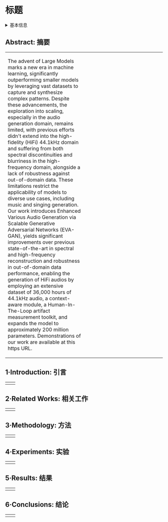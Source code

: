 # 标题

<details>
<summary>基本信息</summary>

- 标题: "EVA-GAN: Enhanced Various Audio Generation via Scalable Generative Adversarial Networks"
- 作者:
  - 01 Shijia Liao,
  - 02 Shiyi Lan,
  - 03 Arun George Zachariah
- 链接:
  - [ArXiv](https://arxiv.org/abs/2402.00892)
  - [Publication]()
  - [Github]()
  - [Demo](https://double-blind-eva-gan.cc)
- 文件:
  - [ArXiv](_PDF/2402.00892v1__EVA-GAN__Enhanced_Various_Audio_Generation_via_Scalable_Generative_Adversarial_Networks.pdf)
  - [Publication] #TODO

</details>

## Abstract: 摘要

<table><tr><td width="50%">

The advent of Large Models marks a new era in machine learning, significantly outperforming smaller models by leveraging vast datasets to capture and synthesize complex patterns.
Despite these advancements, the exploration into scaling, especially in the audio generation domain, remains limited, with previous efforts didn't extend into the high-fidelity (HiFi) 44.1kHz domain and suffering from both spectral discontinuities and blurriness in the high-frequency domain, alongside a lack of robustness against out-of-domain data.
These limitations restrict the applicability of models to diverse use cases, including music and singing generation.
Our work introduces Enhanced Various Audio Generation via Scalable Generative Adversarial Networks (EVA-GAN), yields significant improvements over previous state-of-the-art in spectral and high-frequency reconstruction and robustness in out-of-domain data performance, enabling the generation of HiFi audios by employing an extensive dataset of 36,000 hours of 44.1kHz audio, a context-aware module, a Human-In-The-Loop artifact measurement toolkit, and expands the model to approximately 200 million parameters.
Demonstrations of our work are available at this https URL.

</td><td>

</td></tr></table>

## 1·Introduction: 引言

<table><tr><td width="50%">

</td><td>

</td></tr></table>

## 2·Related Works: 相关工作

<table><tr><td width="50%">

</td><td>

</td></tr></table>

## 3·Methodology: 方法

<table><tr><td width="50%">

</td><td>

</td></tr></table>

## 4·Experiments: 实验

<table><tr><td width="50%">

</td><td>

</td></tr></table>

## 5·Results: 结果

<table><tr><td width="50%">

</td><td>

</td></tr></table>

## 6·Conclusions: 结论

<table><tr><td width="50%">

</td><td>

</td></tr></table>
